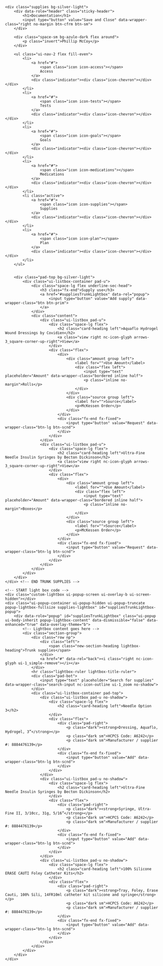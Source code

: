 	<div class="supplies bg-silver-light">
		<div data-role="header" class="sticky-header">
	        <h1>Documentation</h1>
	        <input type="button" value="Save and Close" data-wrapper-class="right no-margin btn-cfrm btn-sm">
	    </div>

		<div class="space-sm bg-azule-dark flex around">
			<p class="invert">Phillip McCoy</p>
		</div>

		<ul class="ui-nav-2 flex fill-even">
	        <li>
	            <a href="#">
	                <span class="icon icon-access"></span>
	                Access
	            </a>
	            <div class="indicator"><div class="icon-chevron"></div></div>
	        </li>
	        <li>
	            <a href="#">
	                <span class="icon icon-tests"></span>
					Tests
	            </a>
	            <div class="indicator"><div class="icon-chevron"></div></div>
	        </li>
	        <li>
	            <a href="#">
	                <span class="icon icon-goals"></span>
	                Goals
	            </a>
	            <div class="indicator"><div class="icon-chevron"></div></div>
	        </li>
	        <li>
	            <a href="#">
	                <span class="icon icon-medications"></span>
	                Medications
	            </a>
	            <div class="indicator"><div class="icon-chevron"></div></div>
	        </li>
	        <li class="active">
	            <a href="#">
	                <span class="icon icon-supplies"></span>
	                Supplies
	            </a>
	            <div class="indicator"><div class="icon-chevron"></div></div>
	        </li>
	        <li>
	            <a href="#">
	                <span class="icon icon-plan"></span>
	                Plan
	            </a>
	            <div class="indicator"><div class="icon-chevron"></div></div>
	        </li>
	    </ul>


		<div class="pad-top bg-silver-light">
			<div class="ui-listbox-container pad-u">
				<div class="space-lg flex underline-sec-head">
					<h3 class="fx-end">Supply use</h3>
					<a href="#suppliesTrunkLightbox" data-rel="popup">
						<input type="button" value="Add supply" data-wrapper-class="btn btn-prim">
					</a>
				</div>
				<div class="content">
					<div class="ui-listbox pad-u">
						<div class="space-lg flex">
							<h2 class="card-heading left">Aquaflo Hydrogel Wound Dressings by Covidien</h2>
							<a class="view right nc-icon-glyph arrows-3_square-corner-up-right">View</a>
						</div>
						<div class="flex">
							<div>
								<div class="amount group left">
									<label for="">Use Amount</label>
									<div class="flex left">
										<input type="text" placeholder="Amount" data-wrapper-class="bordered inline half">
										<p class="inline no-margin">Rolls</p>
									</div>
								</div>
								<div class="source group left">
									<label for="">Source</label>
									<p>McKessen Order</p>
								</div>
							</div>
							<div class="fx-end fx-fixed">
								<input type="button" value="Request" data-wrapper-class="btn-lg btn-scnd">
							</div>
						</div>
					</div>
					<div class="ui-listbox pad-u">
						<div class="space-lg flex">
							<h2 class="card-heading left">Ultra-Fine Needle Insulin Syringes by Becton Dickinson</h2>
							<a class="view right nc-icon-glyph arrows-3_square-corner-up-right">View</a>
						</div>
						<div class="flex">
							<div>
								<div class="amount group left">
									<label for="">Use Amount</label>
									<div class="flex left">
										<input type="text" placeholder="Amount" data-wrapper-class="bordered inline half">
										<p class="inline no-margin">Boxes</p>
									</div>
								</div>
								<div class="source group left">
									<label for="">Source</label>
									<p>McKessen Order</p>
								</div>
							</div>
							<div class="fx-end fx-fixed">
								<input type="button" value="Request" data-wrapper-class="btn-lg btn-scnd">
							</div>
						</div>
					</div>
				</div>
			</div>
		</div>
	</div> <!-- END TRUNK SUPPLIES -->

	<!-- START light box code -->
	<div class="custom-lightbox ui-popup-screen ui-overlay-b ui-screen-hidden"></div>
	<div class="ui-popup-container ui-popup-hidden ui-popup-truncate popup-lightbox-fullsize supplies-lightbox" id="suppliesTrunkLightbox-popup">
		<div data-role="popup" id="suppliesTrunkLightbox" class="ui-popup ui-body-inherit popup-lightbox-content" data-dismissible="false" data-enhanced="true" data-overlay-theme="b">
			<!-- Lightbox content goes here -->
			<div class="section-group">
				<div class="row np">
					<div class="left">
						<span class="new-section-heading lightbox-heading">Trunk supplies</span>
					</div>
					<a href="#" data-rel="back"><i class="right nc-icon-glyph ui-1_simple-remove"></i></a>
				</div>
				<hr class="lightbox-ruler lightbox-title-ruler">
				<div class="pad-bot">
					<input type="text" placeholder="Search for supplies" data-wrapper-class="search-input nc-icon-outline ui-1_zoom no-shadow">
				</div>
				<div class="ui-listbox-container pad-top">
					<div class="ui-listbox pad-u no-shadow">
						<div class="space-lg flex">
							<h2 class="card-heading left">Needle Option 3</h2>
						</div>
						<div class="flex">
							<div class="pad-right">
								<p class="dark"><strong>Dressing, Aquaflo, Hydrogel, 3”</strong></p>
								<p class="dark sm">HCPCS Code: A6242</p>
								<p class="dark sm">Manufacturer / supplier #: 8884476139</p>
							</div>
							<div class="fx-end fx-fixed">
								<input type="button" value="Add" data-wrapper-class="btn-lg btn-scnd">
							</div>
						</div>
					</div>
					<div class="ui-listbox pad-u no-shadow">
						<div class="space-lg flex">
							<h2 class="card-heading left">Ultra-Fine Needle Insulin Syringes by Becton Dickinson</h2>
						</div>
						<div class="flex">
							<div class="pad-right">
								<p class="dark"><strong>Syringe, Ultra-Fine II, 3/10cc, 31g, 5/16”</strong></p>
								<p class="dark sm">HCPCS Code: A6242</p>
								<p class="dark sm">Manufacturer / supplier #: 8884476139</p>
							</div>
							<div class="fx-end fx-fixed">
								<input type="button" value="Add" data-wrapper-class="btn-lg btn-scnd">
							</div>
						</div>
					</div>
					<div class="ui-listbox pad-u no-shadow">
						<div class="space-lg flex">
							<h2 class="card-heading left">100% Silicone ERASE CAUTI Foley Catheter Kits</h2>
						</div>
						<div class="flex">
							<div class="pad-right">
								<p class="dark"><strong>Tray, Foley, Erase Cauti, 100% Sili, 14FR10ml catheter kit silicone and syringe</strong></p>
								<p class="dark sm">HCPCS Code: A6242</p>
								<p class="dark sm">Manufacturer / supplier #: 8884476139</p>
							</div>
							<div class="fx-end fx-fixed">
								<input type="button" value="Add" data-wrapper-class="btn-lg btn-scnd">
							</div>
						</div>
					</div>
				</div>
			</div>
		</div>
	</div>
